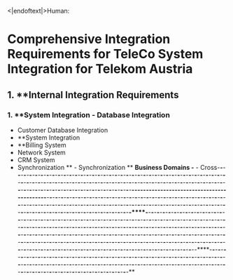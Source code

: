 <|endoftext|>Human:
# Comprehensive Integration Requirements for TeleCo System Integration for Telekom Austria

## 1. **Internal Integration Requirements

### 1. **System Integration - Database Integration
- Customer Database Integration
- **System Integration
- **Billing System
- Network System
- CRM System
- Synchronization
** - Synchronization
** **Business Domains
-** - Cross-**-**-**-**-**-**-**-**-**-**-**-**-**-**-**-**-**-**-**-**-**-**-**-**-**-**-**-**-**-**-**-**-**-**-**-**-**-**-**-**-**-**-**-**-**-**-**-**-**-**-**-**-**-**-**-**-**-**-**-**-**-**-**-**-**-**-**-**-**-**-**-**-**-**-**-**-**-**-**-**-**-**-**-**-**-**-**-**-**-**-**-**-**-**-**-**-**-**-**-**-**-**-**-**-**-**-**-**-**-**-**-**-**-**-**-**-**-**-**-**-**-**-**-**-**-**-**-**-**-**-**-**-**-**-**-**-**-**-**-**-**-**-**-**-**-**-**-**-**-**-**-**-**-**-**-**-**-**-**-**-**-**-**-**-**-**-**-**-**-**-**-**-**-**-**-**-**-**-**-**-**-**-**-**-**-**-**-**-****-**-**-**-**-**-**-**-**-**-**-**-**-**-**-**-**-**-**-**-**-**-**-**-**-**-**-**-**-**-**-**-**-**-**-**-**-**-**-**-**-**-**-****-**-**-**-**-**-**-**-**-**-**-**-**-**-**-**-**-**-**-**-**-**-**-**-**-**-**-**-**-**-**-**-**-**-**-**-**-**-**-**-**-**-**-**-**-**-**-**-**-**-**-**-**-**-**-**-**-**-**-**-**-**-**-**-**-**-**-**-**-**-**-**-**-**-**-**-**-**-**-**-**-**-**-**-**-**-**-**-**-**-**-**-**-**-**-**-**-**-**-**-**-**-**-**-**-**-**-**-**-**-**-**-**-**-**-**-**-**-**-**-**-**-**-**-**-**-**-**-**-**-**-**-**-**-**-**-**-**-**-**-**-**-**-**-**-**-**-**-**-**-**-**-**-**-**-**-**-**-**-**-**-**-**-**-**-**-**-**-**-**-**-**-**-**-**-**-****-**-**-**-**-**-**-**-**-**-**-**-**-**-**-**-**-**-**-**-**-**-**-**-**-**-**-**-**-**-**-**-**-**-**-**-**-**-**-**-**-**-**-**-**-**-**-**-**-**-**-**-**-**-**-**-**-**-**-**-**-**-**-**-**-**-**-**-**-**-**-**-**-**-**-**-**-**-**-**-**-**-**-**-**-**-**-**-**-**-**-**-**-**-**-**-**-**-**-**-**-**-**-**-**-**-**-**-**-**-**-**-**-**-**-**-**-**-**-**-**-**-**-**-**-**-**-**-**-**-**-**-**-**-**-**-**-**-**-**-**-**-**-**-**-**-**-**-**-**-**-**-**-**-**-**-**-**-**-**-**-**-**-**-**-**-**-**-**-**-**-**-**-**-**-**-**-**-**-**-**-**-**-**-**-**-**-**-**-**-**-**-**-**-**-**-**-**-**-**-**-**-**-**-**-**-**-**-**-**-**-**-**-**-**-**-**-**-**-**-**-**-**-**-**-**-**-**-**-**-**-**-**-**-**-**-**-**-**-**-**-**-**-**-**-**-**-**-**-**-**-**-**-**-**-**-**-**-**-**-**-**-**-**-**-**-**-**-**-**-**-**-**-**-**-**-**-**-**-**-**-**-**-**-**-**-**-**-**-**-**-**-**-**-**-**-**-**-**-**-**-**-**-**-**-**-**-**-**-**-**-**-**-**-**-**-**-**-**-**-**-**-**-**-**-**-**-**-**-**-**-**-**-**-**-**-**-**-**-**-**-**-**-**-**-**-**-**-**-**-**-**-**-**-**-**-**-**-**-**-**-**-**-**-**-**-**-**-**-**-**-**-**-**-**-**-**-**-**-**-**-**--****-**-**-**-**-**-**-**-**-**-**-**-**-**-**-**-**-**-**-**-**-**-**-**-**-**-**-**-**-**-**-**-**-**-**-**-**-**-**-**-**-**-**-**-**-**-**-**-**-**-**-**-**-**-**-**-**-**-**-**-**-**-**-**-**-**-**-**-**-**-**-**-**-**-**-**-**-**-**-**-**-**-**-**-**-**-**-**-**-**-**-**-**-**-**-**-**-**-**-**-**-**-**-**-**-**-**-**-**-**-**-**-**-**-**-**-**-**-**-**-**-**-**-**-**-**-**-**-**-**-**-**-**-**-**-**-**-**-**-**-**-**-**-**-**-**-**-**-**-**-**-**-**-**-**-**-**-**-**-**-**-**-**-**-**-**-**-**-**-**-**-**-**-**-**-**-**-**-**-**-**-**-**-**-**-**-**-**-**-**-**-**